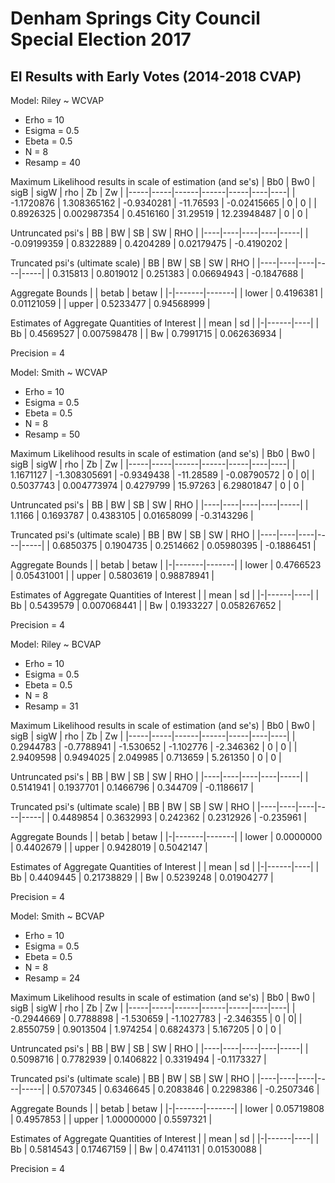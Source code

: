 # Denham Springs City Council Special Election 2017

## EI Results with Early Votes (2014-2018 CVAP)
Model: Riley ~ WCVAP
* Erho = 10
* Esigma = 0.5
* Ebeta = 0.5
* N = 8
* Resamp = 40

Maximum Likelihood results in scale of estimation (and se's)
| Bb0 | Bw0 | sigB | sigW | rho | Zb | Zw |
|-----|-----|------|------|-----|----|----|
| -1.1720876 | 1.308365162 | -0.9340281 | -11.76593 | -0.02415665 | 0 | 0 |
| 0.8926325 | 0.002987354 | 0.4516160 | 31.29519 | 12.23948487 | 0 | 0 |

Untruncated psi's
| BB | BW | SB | SW | RHO |
|----|----|----|----|-----|
| -0.09199359 | 0.8322889 | 0.4204289 | 0.02179475 | -0.4190202 |

Truncated psi's (ultimate scale)
| BB | BW | SB | SW | RHO |
|----|----|----|----|-----|
| 0.315813 | 0.8019012 | 0.251383 | 0.06694943 | -0.1847688 |

Aggregate Bounds
| | betab | betaw |
|-|-------|-------|
| lower | 0.4196381 | 0.01121059 |
| upper | 0.5233477 | 0.94568999 |

Estimates of Aggregate Quantities of Interest
| | mean | sd |
|-|------|----|
| Bb | 0.4569527 | 0.007598478 |
| Bw | 0.7991715 | 0.062636934 |

Precision = 4  

Model: Smith ~ WCVAP
* Erho = 10
* Esigma = 0.5
* Ebeta = 0.5
* N = 8
* Resamp = 50

Maximum Likelihood results in scale of estimation (and se's)
| Bb0 | Bw0 | sigB | sigW | rho | Zb | Zw |
|-----|-----|------|------|-----|----|----|
| 1.1671127 | -1.308305691 | -0.9349438 | -11.28589 | -0.08790572 | 0 | 0|
| 0.5037743 | 0.004773974 | 0.4279799 | 15.97263 | 6.29801847 | 0 | 0 |

Untruncated psi's
| BB | BW | SB | SW | RHO |
|----|----|----|----|-----|
| 1.1166 | 0.1693787 | 0.4383105 | 0.01658099 | -0.3143296 |

Truncated psi's (ultimate scale)
| BB | BW | SB | SW | RHO |
|----|----|----|----|-----|
| 0.6850375 | 0.1904735 | 0.2514662 | 0.05980395 | -0.1886451 |

Aggregate Bounds
| | betab | betaw |
|-|-------|-------|
| lower | 0.4766523 | 0.05431001 |
| upper | 0.5803619 | 0.98878941 |

Estimates of Aggregate Quantities of Interest
| | mean | sd |
|-|------|----|
| Bb | 0.5439579 | 0.007068441 |
| Bw | 0.1933227 | 0.058267652 |

Precision = 4  

Model: Riley ~ BCVAP
* Erho = 10
* Esigma = 0.5
* Ebeta = 0.5
* N = 8
* Resamp = 31

Maximum Likelihood results in scale of estimation (and se's)
| Bb0 | Bw0 | sigB | sigW | rho | Zb | Zw |
|-----|-----|------|------|-----|----|----|
| 0.2944783 | -0.7788941 | -1.530652 | -1.102776 | -2.346362 | 0 | 0 |
| 2.9409598 | 0.9494025 | 2.049985 | 0.713659 | 5.261350 | 0 | 0 |

Untruncated psi's
| BB | BW | SB | SW | RHO |
|----|----|----|----|-----|
| 0.5141941 | 0.1937701 | 0.1466796 | 0.344709 | -0.1186617 |

Truncated psi's (ultimate scale)
| BB | BW | SB | SW | RHO |
|----|----|----|----|-----|
| 0.4489854 | 0.3632993 | 0.242362 | 0.2312926 | -0.235961 |

Aggregate Bounds
| | betab | betaw |
|-|-------|-------|
| lower | 0.0000000 | 0.4402679 |
| upper | 0.9428019 | 0.5042147 |

Estimates of Aggregate Quantities of Interest
| | mean | sd |
|-|------|----|
| Bb | 0.4409445 | 0.21738829 |
| Bw | 0.5239248 | 0.01904277 |

Precision = 4  

Model: Smith ~ BCVAP
* Erho = 10
* Esigma = 0.5
* Ebeta = 0.5
* N = 8
* Resamp = 24

Maximum Likelihood results in scale of estimation (and se's)
| Bb0 | Bw0 | sigB | sigW | rho | Zb | Zw |
|-----|-----|------|------|-----|----|----|
| -0.2944669 | 0.7788898 | -1.530659 | -1.1027783 | -2.346355 | 0 | 0|
| 2.8550759 | 0.9013504 | 1.974254 | 0.6824373 | 5.167205 | 0 | 0 |

Untruncated psi's
| BB | BW | SB | SW | RHO |
|----|----|----|----|-----|
| 0.5098716 | 0.7782939 | 0.1406822 | 0.3319494 | -0.1173327 |


Truncated psi's (ultimate scale)
| BB | BW | SB | SW | RHO |
|----|----|----|----|-----|
| 0.5707345 | 0.6346645 | 0.2083846 | 0.2298386 | -0.2507346 |

Aggregate Bounds
| | betab | betaw |
|-|-------|-------|
| lower | 0.05719808 | 0.4957853 |
| upper | 1.00000000 | 0.5597321 |

Estimates of Aggregate Quantities of Interest
| | mean | sd |
|-|------|----|
| Bb | 0.5814543 | 0.17467159 |
| Bw | 0.4741131 | 0.01530088 |

Precision = 4  

